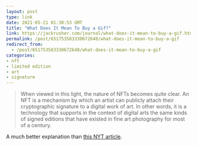 ```yaml
---
layout: post
type: link
date: 2021-05-21 01:30:53 GMT
title: "What Does It Mean To Buy a Gif?"
link: https://jackrusher.com/journal/what-does-it-mean-to-buy-a-gif.html
permalink: /post/651753583330672640/what-does-it-mean-to-buy-a-gif
redirect_from: 
  - /post/651753583330672640/what-does-it-mean-to-buy-a-gif
categories:
- nft
- limited edition
- art
- signature
---
```


<blockquote>When viewed in this light, the nature of NFTs becomes quite clear. An NFT is a mechanism by which an artist can publicly attach their cryptographic signature to a digital work of art. In other words, it is a technology that supports in the context of digital arts the same kinds of signed editions that have existed in fine art photography for most of a century.</blockquote>
<p>A much better explanation than <a href="https://www.nytimes.com/2021/02/22/business/nft-nba-top-shot-crypto.html">this NYT article</a>.</p>